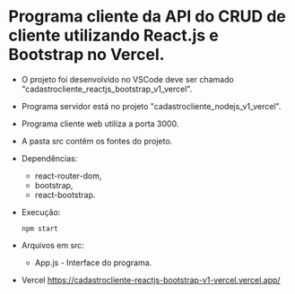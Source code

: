 # Programa cliente da API do CRUD de cliente utilizando React.js e Bootstrap no Vercel.

- O projeto foi desenvolvido no VSCode deve ser chamado "cadastrocliente_reactjs_bootstrap_v1_vercel".
- Programa servidor está no projeto "cadastrocliente_nodejs_v1_vercel".
- Programa cliente web utiliza a porta 3000.
- A pasta src contêm os fontes do projeto.

- Dependências:    
    - react-router-dom,
    - bootstrap,
    - react-bootstrap.

- Execução:    
   <pre><code>npm start</code></pre>

- Arquivos em src:
   - App.js - Interface do programa.

- Vercel
   https://cadastrocliente-reactjs-bootstrap-v1-vercel.vercel.app/